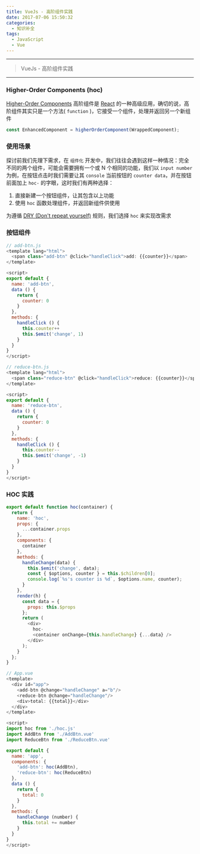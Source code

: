```yaml
---
title: VueJs - 高阶组件实践
date: 2017-07-06 15:50:32
categories:
  - 知识补全
tags:
  - JavaScript
  - Vue
---
```


---

> VueJs - 高阶组件实践

---

### Higher-Order Components (hoc)

[Higher-Order Components](https://facebook.github.io/react/docs/higher-order-components.html) 高阶组件是 [React](https://facebook.github.io/react/) 的一种高级应用，确切的说，高阶组件其实只是一个方法( `function` )，它接受一个组件，处理并返回另一个新组件

```javascript
const EnhancedComponent = higherOrderComponent(WrappedComponent);
```

### 使用场景

探讨前我们先理下需求，在 `组件化` 开发中，我们往往会遇到这样一种情况：完全不同的两个组件，可能会需要拥有一个或 N 个相同的功能，我们以 `input number` 为例，在按钮点击时我们需要让其 `console` 当前按钮的 `counter data`，并在按钮前面加上 `hoc-` 的字眼，这时我们有两种选择：

1. 直接新建一个按钮组件，让其包含以上功能
2. 使用 `hoc` 函数处理组件，并返回新组件供使用

为遵循 [DRY (Don't repeat yourself)](https://en.wikipedia.org/wiki/Don%27t_repeat_yourself) 规则，我们选择 `hoc` 来实现改需求

### 按钮组件

```javascript
// add-btn.js
<template lang="html">
  <span class="add-btn" @click="handleClick">add: {{counter}}</span>
</template>

<script>
export default {
  name: 'add-btn',
  data () {
    return {
      counter: 0
    }
  },
  methods: {
    handleClick () {
      this.counter++
      this.$emit('change', 1)
    }
  }
}
</script>
```

```javascript
// reduce-btn.js
<template lang="html">
  <span class="reduce-btn" @click="handleClick">reduce: {{counter}}</span>
</template>

<script>
export default {
  name: 'reduce-btn',
  data () {
    return {
      counter: 0
    }
  },
  methods: {
    handleClick () {
      this.counter--
      this.$emit('change', -1)
    }
  }
}
</script>
```

### HOC 实践

```javascript
export default function hoc(container) {
  return {
    name: 'hoc',
    props: {
      ...container.props
    },
    components: {
      container
    },
    methods: {
      handleChange(data) {
        this.$emit('change', data);
        const { $options, counter } = this.$children[0];
        console.log(`%s's counter is %d`, $options.name, counter);
      }
    },
    render(h) {
      const data = {
        props: this.$props
      };
      return (
        <div>
          hoc-
          <container onChange={this.handleChange} {...data} />
        </div>
      );
    }
  };
}
```

```javascript
// App.vue
<template>
  <div id="app">
    <add-btn @change="handleChange" a="b"/>
    <reduce-btn @change="handleChange"/>
    <div>total: {{total}}</div>
  </div>
</template>

<script>
import hoc from './hoc.js'
import AddBtn from './AddBtn.vue'
import ReduceBtn from './ReduceBtn.vue'

export default {
  name: 'app',
  components: {
    'add-btn': hoc(AddBtn),
    'reduce-btn': hoc(ReduceBtn)
  },
  data () {
    return {
      total: 0
    }
  },
  methods: {
    handleChange (number) {
      this.total += number
    }
  }
}
</script>

```
